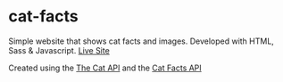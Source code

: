 # cat-facts
Simple website that shows cat facts and images. Developed with HTML, Sass &amp; Javascript.
[Live Site](https://jmalejandra.github.io/cat-facts/)

Created using the [The Cat API](https://api.thecatapi.com/v1/images/search) and the [Cat Facts API](https://cat-fact.herokuapp.com/facts)
